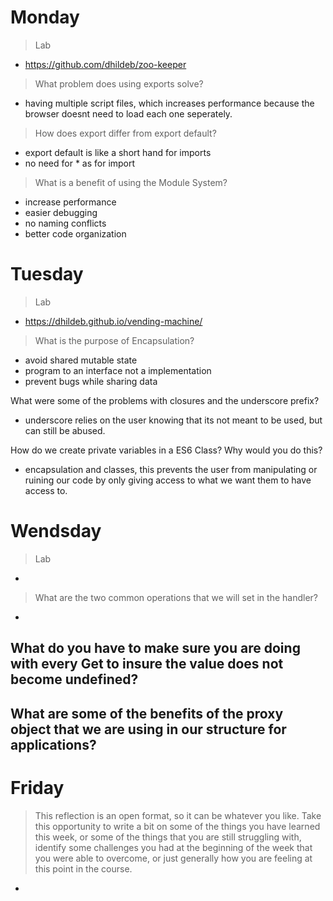 # Monday
> Lab
- https://github.com/dhildeb/zoo-keeper

>What problem does using exports solve?
- having multiple script files, which increases performance because the browser doesnt need to load each one seperately.

>How does export differ from export default?
- export default is like a short hand for imports
- no need for * as for import

>What is a benefit of using the Module System?
- increase performance
- easier debugging
- no naming conflicts
- better code organization

# Tuesday
> Lab
- https://dhildeb.github.io/vending-machine/

>What is the purpose of Encapsulation?
- avoid shared mutable state
- program to an interface not a implementation
- prevent bugs while sharing data

What were some of the problems with closures and the underscore prefix?
- underscore relies on the user knowing that its not meant to be used, but can still be abused.

How do we create private variables in a ES6 Class? Why would you do this?
- encapsulation and classes, this prevents the user from manipulating or ruining our code by only giving access to what we want them to have access to.

# Wendsday
> Lab
- 

>What are the two common operations that we will set in the handler?
- 

What do you have to make sure you are doing with every Get to insure the value does not become undefined?
- 

What are some of the benefits of the proxy object that we are using in our structure for applications?
- 

# Friday
>This reflection is an open format, so it can be whatever you like. Take this opportunity to write a bit on some of the things you have learned this week, or some of the things that you are still struggling with, identify some challenges you had at the beginning of the week that you were able to overcome, or just generally how you are feeling at this point in the course.
- 